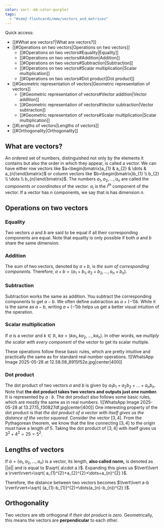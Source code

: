 ```yaml
---
color: var(--mk-color-purple)
tags:
  - "#sem2-flashcards/mme/vectors_and_matrices"
---
```

Quick access:

- [[#What are vectors?|What are vectors?]]
- [[#Operations on two vectors|Operations on two vectors]]
	- [[#Operations on two vectors#Equality|Equality]]
	- [[#Operations on two vectors#Addition|Addition]]
	- [[#Operations on two vectors#Subtraction|Subtraction]]
	- [[#Operations on two vectors#Scalar multiplication|Scalar multiplication]]
	- [[#Operations on two vectors#Dot product|Dot product]]
- [[#Geometric representation of vectors|Geometric representation of vectors]]
	- [[#Geometric representation of vectors#Vector addition|Vector addition]]
	- [[#Geometric representation of vectors#Vector subtraction|Vector subtraction]]
	- [[#Geometric representation of vectors#Scalar multiplication|Scalar multiplication]]
- [[#Lengths of vectors|Lengths of vectors]]
- [[#Orthogonality|Orthogonality]]



## What are vectors?
An ordered set of numbers, distinguished not only by the elements it contains but also the order in which they appear, is called a vector. We can have either row vectors like $a=\begin{bmatrix}a_{1} & a_{2} & \dots & a_{n}\end{bmatrix}$ or column vectors like $b=\begin{bmatrix}b_{1} \\ b_{2} \\ \dots \\ b_{n}\end{bmatrix}$. The numbers $a_{1},a_{2},\dots,a_{n}$ are called the *components or coordinates* of the vector. $a_{i}$ is the $i^{th}$ component of the vector. If a vector has $n$ components, we say that is has dimension $n$.


## Operations on two vectors
### Equality
Two vectors $a$ and $b$ are said to be equal if all their corresponding components are equal. Note that equality is only possible if both $a$ and $b$ share the same dimension.

### Addition
The sum of two vectors, denoted by $a+b$, is *the sum of corresponding components.* Therefore, $a+b=(a_{1}+b_{1}, a_{2}+b_{2},\dots,a_{n}+b_{n})$. 

### Subtraction
Subtraction works the same as addition. You subtract the corresponding components to get $a-b$. We often define subtraction as $a+(-1)b$. While it is the same as $a-b$, writing $a+(-1)b$ helps us get a better visual intuition of the operation.

### Scalar multiplication
If $a$ is a vector and $k \in \mathbb{R}$, $ka=(ka_{1},ka_{2},\dots ,ka_{n})$. In other words, we *multiply the scalar with every component* of the vector to get its scalar multiple.


These operations follow these basic rules, which are pretty intuitive and practically the same as for standard real number operations.
![[WhatsApp Image 2025-05-28 at 12.58.08_8915f52e.jpg|center|400]]

### Dot product
The dot product of two vectors $a$ and $b$ is given by $a_{1}b_{1}+a_{2}b_{2}+\dots+a_{n}b_{n}$. Note that **the dot product takes two vectors and outputs just one number.** It is represented by $a \cdot b$. The dot product also follows some basic rules, which are mostly the same as in real numbers.
![[WhatsApp Image 2025-05-28 at 13.27.15_f30827df.jpg|center|400]]
One interesting property of the dot product is that *the dot product of a vector with itself gives us the distance of the vector squared.* Consider the vector $[3,4]$. From the Pythagorean theorem, we know that the line connecting $[3,4]$ to the origin must have a length of $5$. Taking the dot product of $[3,4]$ with itself gives us $3^{2}+4^{2}=25=5^{2}$.



## Lengths of vectors
If $a=(a_{1},a_{2},\dots,a_{n})$ is a vector, its length, **also called norm,** is denoted as $\lvert\lvert a \rvert\rvert$ and is equal to $\sqrt{ a\cdot a }$. Expanding this gives us $\lvert\lvert a \rvert\rvert=\sqrt{ a_{1}^{2}+a_{2}^{2}+\dots+a_{n}^{2} }$.

Therefore, the distance between two vectors becomes $\lvert\lvert a-b \rvert\rvert=\sqrt{ (a_{1}-b_{1})^{2}+\dots(a_{n}-b_{n})^{2} }$.

## Orthogonality
Two vectors are stb orthogonal if *their dot product is zero.* Geometrically, this means the vectors are **perpendicular** to each other.